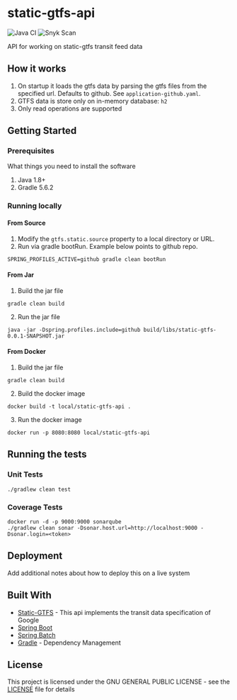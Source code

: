 # static-gtfs-api 

![Java CI](https://github.com/phakk/static-gtfs-api/workflows/Java%20CI/badge.svg?branch=master&event=push) ![Snyk Scan](https://github.com/phakk/static-gtfs-api/workflows/Snyk%20Container/badge.svg?branch=master&event=push)

API for working on static-gtfs transit feed data

## How it works
1. On startup it loads the gtfs data by parsing the gtfs files from the specified url. Defaults to github. See `application-github.yaml`.
2. GTFS data is store only on in-memory database: `h2`
3. Only read operations are supported

## Getting Started

### Prerequisites

What things you need to install the software

1. Java 1.8+
2. Gradle 5.6.2

### Running locally

#### From Source
1. Modify the `gtfs.static.source` property to a local directory or URL.
2. Run via gradle bootRun. Example below points to github repo.
```shell script
SPRING_PROFILES_ACTIVE=github gradle clean bootRun
```

#### From Jar
1. Build the jar file
```shell script
gradle clean build
```
2. Run the jar file
```shell script
java -jar -Dspring.profiles.include=github build/libs/static-gtfs-0.0.1-SNAPSHOT.jar
```

#### From Docker
1. Build the jar file
```shell script
gradle clean build
```
2. Build the docker image
```shell script
docker build -t local/static-gtfs-api .
```
3. Run the docker image
```shell script
docker run -p 8080:8080 local/static-gtfs-api
```

## Running the tests

### Unit Tests
```shell script
./gradlew clean test
```

### Coverage Tests
```shell script
docker run -d -p 9000:9000 sonarqube
./gradlew clean sonar -Dsonar.host.url=http://localhost:9000 -Dsonar.login=<token>
```

## Deployment

Add additional notes about how to deploy this on a live system

## Built With

* [Static-GTFS](https://github.com/google/transit/blob/master/gtfs/spec/en/reference.md) - This api implements the transit data specification of Google
* [Spring Boot](https://spring.io/projects/spring-boot)
* [Spring Batch](https://spring.io/projects/spring-batch)
* [Gradle](https://gradle.org/) - Dependency Management

## License

This project is licensed under the GNU GENERAL PUBLIC LICENSE - see the [LICENSE](LICENSE) file for details
